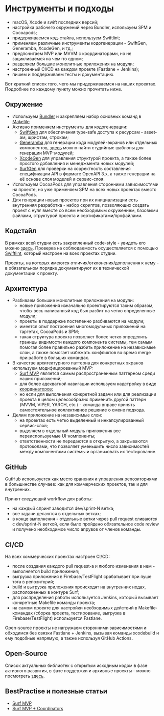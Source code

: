 # Инструменты и подходы

- macOS, Xcode и swift последних версий;
- настройка рабочего окружений через Bundler, используем SPM и Cocoapods;
- придерживаемся код-стайла, используем Swiftlint;
- применяем различные инструменты кодогенерации - SwiftGen, Generamba, XcodeGen, и тд.;
- предпочитаем MVP или MVVM с координаторами, но не зацикливаемся на чем-то одном;
- разделяем большие монолитные приложения на модули;
- настроенный CI/CD на каждом проекте (Fastlane + Jenkins);
- пишем и поддерживаем тесты и документацию.

Вот краткий список того, чего мы придерживаемся на наших проектах. Подробнее по каждому пункту можно прочитать ниже.

##  Окружение

- Используем [Bundler](https://bundler.io/) и закрепляем набор основных команд в [Makefile](https://narlei.com/development/improve-your-project-using-makefile/)
- Активно применяем инструменты для кодогенерации:
	- [SwiftGen](https://github.com/SwiftGen/SwiftGen) для обеспечения type-safe доступа к ресурсам - asset-ам, шрифтам, строкам;
	- [Generamba](https://github.com/strongself/Generamba) для генерации кода модулей-экранов или отдельных компонентов, [здесь](https://github.com/surfstudio/generamba-templates) можно найти студийные шаблоны для генерации MVP-модулей;
	- [XcodeGen](https://github.com/yonaskolb/XcodeGen) для управления структурой проекта, а также более простого добавления и менеджмента новых модулей;
	- [SurfGen](https://github.com/surfstudio/SurfGen) для проверки на корректность составления спецификации API в формате OpenAPI 3.x, а также генерации на её основе слоя моделей и сервис-слоя.
- Используем CocoaPods для управления сторонними зависимостями на проекте, но уже применяем SPM на всех новых проектах вместо CocoaPods.
- Для генерации новых проектов при их инициализации есть внутренняя разработка - набор скриптов, позволяющих создать проект с нуля вместе со всем необходимым окружением, базовыми файлами, структурой проекта и сертификатами/профайлами.

## Кодстайл

В рамках всей студии есть закрепленный code-style - увидеть его можно [здесь](https://github.com/surfstudio/SwiftCodestyle). Проверка на соблюдаемость осуществляется с помощью [Swiftlint](https://github.com/realm/SwiftLint), который настроен на всех проектах студии.

Проекты, на которых имеются отличия/отклонения/дополнения к нему - в обязательном порядке документируют их в технической документации к проекту.

## Архитектура

- Разбиваем большие монолитные приложения на модули:
	- новые приложения изначально проектируются таким образом, чтобы весь написанный код был разбит на четко определенные модули;
	- проекты в поддержке постепенно разбиваются на модули;
	- имеется опыт построения многомодульных приложений на таргетах, CocoaPods и SPM;
	- такая структура проекта позволяет более четко определить границы видимости каждого компонента системы, тем самым помогая более правильно разбить приложение на независимые слои, а также помогает избежать конфликтов во время merge при работе в больших командах.
- В качестве архитектурного паттерна для конкретных экранов используем модифицированный MVP:
	- [Surf MVP](architectures/Surf_MVP.md) является самым распространенным паттерном среди наших приложений;
	- для более адекватной навигации используем надстройку в виде [координаторов](architectures/Surf_MVP_Coordinators.md);
	- но если для выполнения конкретной задачи или для реализации проекта в целом целесообразно применить другой паттерн (MVVM, VIPER, YARCH, etc.) - команда вправе принять самостоятельное коллективное решение о смене подхода.
- Делим приложение на независимые слои:
	- на проектах есть четко выделенный и инкапсулированный сервис-слой;
	- выделяем в отдельный модуль приложения все переиспользуемые UI-компоненты;
	- ответственности не передаются в открытую, а закрываются протоколами, что позволяет уменьшить число зависимостей между компонентами системы и организовать их тестирование.

## GitHub

GutHub используется как место хранения и управления репозиториями в большинстве случаев: как для коммерческих проектов, так и для внутренних.

Принят следующий workflow для работы:
- на каждый спринт заводится dev/sprint-N ветка;
- все задачи делаются в отдельных ветках;
- в конце выполнения - отдельные ветки через pull request сливаются с dev/sprint-N веткой, если было пройдено обязательное code review и получено необходимое число апрувов от членов команды.

## CI/CD

На всех коммерческих проектах настроен CI/CD:
- после создания каждого pull request-а и любого изменения в нем - выполняется build приложения;
- выгрузка приложения в Firebase/TestFlight срабатывает при пуше тэга в репозиторий;
- build и выгрузка приложения происходят на внутренних нодах, расположенных в контуре Surf;
- для распределения работы используется Jenkins, который вызывает конкретные Makefile команды проекта;
- на самом проекте для настройки необходимых действий в Makefile-командах (сборка проекта, тестирование, выгрузка в Firebase/TestFlight) используется Fastlane.

Open-source проекты не нагружаем сторонними зависимостями и обходимся без связки Fastlane + Jenkins, вызывая команды xcodebuild и ему подобные напрямую, а также используя GitHub Actions.

## Open-Source

Список актуальных библиотек с открытым исходным кодом в фазе активного развития, в фазе поддержки и архивные проекты - можно посмотреть [здесь](open-source.md).

## BestPractise и полезные статьи

- [Surf MVP](architectures/Surf_MVP.md)
- [Surf MVP + Coordinators](architectures/Surf_MVP_Coordinators.md)